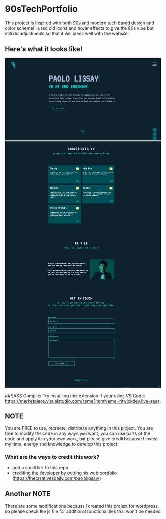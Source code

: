 # 90sTechPortfolio
This project is inspired with both 90s and modern tech based design and color scheme! I used old icons and hover effects to give the 90s vibe but still do adjustments so that it will blend well with the website.

## Here's what it looks like! 
![](src/img/portfolio.jpg)
![](src/img/portfolio_long.jpg)

##SASS Compiler
Try installing this extension if your using VS Code:
https://marketplace.visualstudio.com/items?itemName=ritwickdey.live-sass

## NOTE
You are FREE to use, recreate, distribute anything in this project. You are free to modify the code in any ways you want, you can use parts of the code and apply it in your own work, but please give credit because I invest my time, energy and knowledge to develop this project. 

### What are the ways to credit this work? 
- add a small link to this repo
- crediting the developer by putting his web portfolio (https://thecreativesdaily.com/paololigsay/)

## Another NOTE
There are some modifications because I created this project for wordpress, 
so please check the js file for additional functionalities that won't be needed
